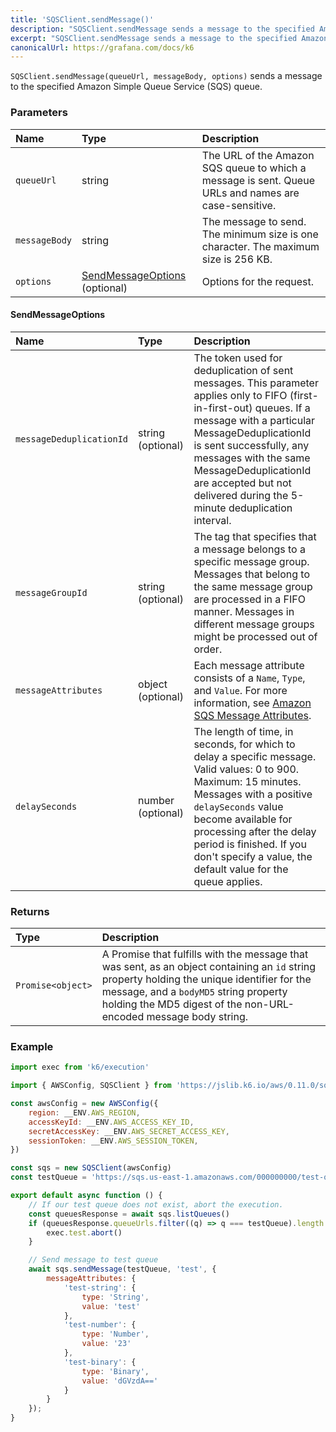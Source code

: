 ```yaml
---
title: 'SQSClient.sendMessage()'
description: "SQSClient.sendMessage sends a message to the specified Amazon SQS queue"
excerpt: "SQSClient.sendMessage sends a message to the specified Amazon SQS queue"
canonicalUrl: https://grafana.com/docs/k6
---
```


`SQSClient.sendMessage(queueUrl, messageBody, options)` sends a message to the specified Amazon Simple Queue Service (SQS) queue.

### Parameters

| Name          | Type              | Description                                                                                                                                                                                                           |
| :------------ | :---------------- | :-------------------------------------------------------------------------------------------------------------------------------------------------------------------------------------------------------------------- |
| `queueUrl`    | string            | The URL of the Amazon SQS queue to which a message is sent. Queue URLs and names are case-sensitive.                                                                                                                  |
| `messageBody` | string            | The message to send. The minimum size is one character. The maximum size is 256 KB.                                                                                                                                   |
| `options`     | [SendMessageOptions](#sendmessageoptions) (optional) | Options for the request. |

#### SendMessageOptions

| Name                      | Type   | Description                                                                                     |
| :------------------------ | :----- | :---------------------------------------------------------------------------------------------- |
| `messageDeduplicationId`  | string (optional) | The token used for deduplication of sent messages. This parameter applies only to FIFO (first-in-first-out) queues. If a message with a particular MessageDeduplicationId is sent successfully, any messages with the same MessageDeduplicationId are accepted but not delivered during the 5-minute deduplication interval. |
| `messageGroupId`          | string (optional) | The tag that specifies that a message belongs to a specific message group. Messages that belong to the same message group are processed in a FIFO manner. Messages in different message groups might be processed out of order. |
| `messageAttributes`      | object (optional) | Each message attribute consists of a `Name`, `Type`, and `Value`. For more information, see [Amazon SQS Message Attributes](https://docs.aws.amazon.com/AWSSimpleQueueService/latest/SQSDeveloperGuide/sqs-message-attributes.html). |
| `delaySeconds`            | number (optional) | The length of time, in seconds, for which to delay a specific message. Valid values: 0 to 900. Maximum: 15 minutes. Messages with a positive `delaySeconds` value become available for processing after the delay period is finished. If you don't specify a value, the default value for the queue applies. |

### Returns

| Type     | Description                                                                                                                                                                                                                  |
| :------- | :--------------------------------------------------------------------------------------------------------------------------------------------------------------------------------------------------------------------------- |
| `Promise<object>` | A Promise that fulfills with the message that was sent, as an object containing an `id` string property holding the unique identifier for the message, and a `bodyMD5` string property holding the MD5 digest of the non-URL-encoded message body string. |

### Example

<CodeGroup labels={[]}>

```javascript
import exec from 'k6/execution'

import { AWSConfig, SQSClient } from 'https://jslib.k6.io/aws/0.11.0/sqs.js'

const awsConfig = new AWSConfig({
    region: __ENV.AWS_REGION,
    accessKeyId: __ENV.AWS_ACCESS_KEY_ID,
    secretAccessKey: __ENV.AWS_SECRET_ACCESS_KEY,
    sessionToken: __ENV.AWS_SESSION_TOKEN,
})

const sqs = new SQSClient(awsConfig)
const testQueue = 'https://sqs.us-east-1.amazonaws.com/000000000/test-queue'

export default async function () {
    // If our test queue does not exist, abort the execution.
    const queuesResponse = await sqs.listQueues()
    if (queuesResponse.queueUrls.filter((q) => q === testQueue).length == 0) {
        exec.test.abort()
    }

    // Send message to test queue
    await sqs.sendMessage(testQueue, 'test', {
        messageAttributes: {
            'test-string': {
                type: 'String',
                value: 'test'
            },
            'test-number': {
                type: 'Number',
                value: '23'
            },
            'test-binary': {
                type: 'Binary',
                value: 'dGVzdA=='
            }
        }
    });
}
```

</CodeGroup>